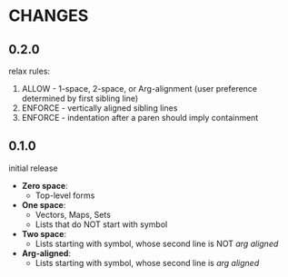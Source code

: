 # CHANGES

## 0.2.0

relax rules:

1. ALLOW - 1-space, 2-space, or Arg-alignment (user preference determined by first sibling line)
2. ENFORCE - vertically aligned sibling lines
3. ENFORCE - indentation after a paren should imply containment

## 0.1.0

initial release

- **Zero space**:
  - Top-level forms
- **One space**:
  - Vectors, Maps, Sets
  - Lists that do NOT start with symbol
- **Two space**:
  - Lists starting with symbol, whose second line is NOT _arg aligned_
- **Arg-aligned**:
  - Lists starting with symbol, whose second line is _arg aligned_
